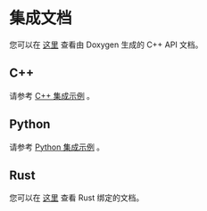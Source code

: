 # 集成文档

您可以在 [这里](https://maaxyz.github.io/MaaFramework/) 查看由 Doxygen 生成的 C++ API 文档。

## C++

请参考 [C++ 集成示例](../../sample/cpp/main.cpp) 。

## Python

请参考 [Python 集成示例](../../sample/python/__main__.py) 。

## Rust

您可以在 [这里](https://maaxyz.github.io/maa-framework-rs/maa_framework) 查看 Rust 绑定的文档。
